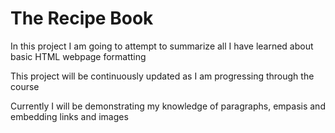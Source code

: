 # The Recipe Book
In this project I am going to attempt to summarize all I have learned about basic HTML webpage formatting

This project will be continuously updated as I am progressing through the course

Currently I will be demonstrating my knowledge of paragraphs, empasis and embedding links and images
